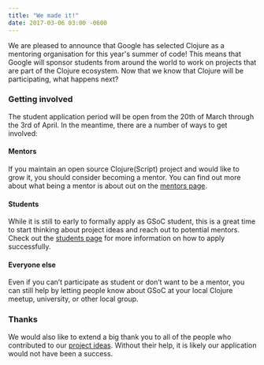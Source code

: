 ```yaml
---
title: "We made it!"
date: 2017-03-06 03:00 -0600
---
```


We are pleased to announce that Google has selected Clojure as a mentoring organisation for this year's summer of code!
This means that Google will sponsor students from around the world to work on projects that are part of the Clojure ecosystem.
Now that we know that Clojure will be participating, what happens next?

<!--more-->

### Getting involved

The student application period will be open from the 20th of March through the 3rd of April.
In the meantime, there are a number of ways to get involved:

#### Mentors

If you maintain an open source Clojure(Script) project and would like to grow it, you should consider becoming a mentor.
You can find out more about what being a mentor is about out on the [mentors page](/mentors/).

#### Students

While it is still to early to formally apply as GSoC student, this is a great time to start thinking about project ideas and reach out to potential mentors.
Check out the [students page](/students/) for more information on how to apply successfully.

#### Everyone else

Even if you can’t participate as student or don’t want to be a mentor, you can still help by letting people know about GSoC at your local Clojure meetup, university, or other local group.

### Thanks

We would also like to extend a big thank you to all of the people who contributed to our [project ideas](/project-ideas/).
Without their help, it is likely our application would not have been a success.
